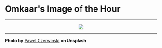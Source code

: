 # Omkaar's Image of the Hour

---

<div align="center">

<a href="https://unsplash.com/photos/soft-flowing-and-light-white-fabric-RMwyMP33VYY">
  <img src="https://images.unsplash.com/photo-1752213355617-ca739eaf6773?crop=entropy&cs=tinysrgb&fit=max&fm=jpg&ixid=M3w3NjA2Nzh8MHwxfHJhbmRvbXx8fHx8fHx8fDE3NTM3ODMyMDB8&ixlib=rb-4.1.0&q=80&w=1080" style="max-width:100%; height:auto;">
</a>



</div>

---

**Photo by** [Pawel Czerwinski](https://unsplash.com/@pawel_czerwinski) **on Unsplash**
